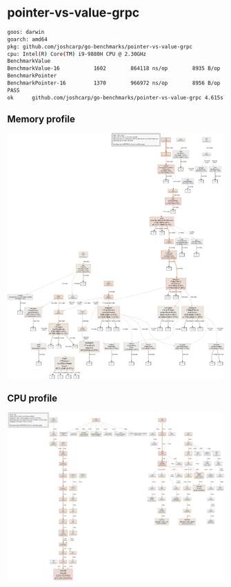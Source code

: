 # pointer-vs-value-grpc
```bash
goos: darwin
goarch: amd64
pkg: github.com/joshcarp/go-benchmarks/pointer-vs-value-grpc
cpu: Intel(R) Core(TM) i9-9880H CPU @ 2.30GHz
BenchmarkValue
BenchmarkValue-16      	    1602	    864118 ns/op	    8935 B/op	     171 allocs/op
BenchmarkPointer
BenchmarkPointer-16    	    1370	    966972 ns/op	    8956 B/op	     172 allocs/op
PASS
ok  	github.com/joshcarp/go-benchmarks/pointer-vs-value-grpc	4.615s
```
## Memory profile
![](mem.svg)
## CPU profile
![](cpu.svg)
